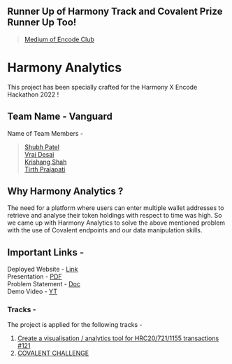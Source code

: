 ## Runner Up of Harmony Track and Covalent Prize Runner Up Too!

> [Medium of Encode Club](https://medium.com/encode-club/encode-club-x-harmony-hackathon-prizewinners-and-summary-e088485c8af7)

# Harmony Analytics

This project has been specially crafted for the Harmony X Encode Hackathon 2022 !

## Team Name - Vanguard

Name of Team Members - 
> [Shubh Patel](https://twitter.com/BholuBholuu?s=20&t=SkGcS3vJ3j_VHaGPN3rgHw) <br /> 
> [Vraj Desai](https://twitter.com/notdguynxtdoor?t=avGTPjKqFMZIyLPaPegRAA&s=08) <br />
> [Krishang Shah](https://twitter.com/krishang_shah16?t=pPQLWOXltS-I5zI3-p0G6A&s=08) <br/>
> [Tirth Prajapati](https://twitter.com/tirth2864?s=20&t=SkGcS3vJ3j_VHaGPN3rgHw) <br />

## Why Harmony Analytics ?

The need for a platform where users can enter multiple wallet addresses to retrieve and analyse their token holdings with respect to time was high.
So we came up with Harmony Analytics to solve the above mentioned problem with the use of Covalent endpoints and our data manipulation skills.

## Important Links - 

Deployed Website - [Link](https://harmony-analytics.vercel.app/) <br />
Presentation - [PDF](https://drive.google.com/file/d/1OUE8dwIUcBq5E9irHI6RDNJclAvQKmH_/view) <br />
Problem Statement - [Doc](https://docs.google.com/document/d/1ORWcsoVBJEGMdgtvd-__Evgh22U0J5uV/view) <br />
Demo Video - [YT](https://www.youtube.com/watch?v=GV47FheKIEI) <br />

### Tracks - 

The project is applied for the following tracks - 

1) [Create a visualisation / analytics tool for HRC20/721/1155 transactions #121](https://github.com/harmony-one/bounties/issues/121) <br />
2) [COVALENT CHALLENGE](https://encodeclub.notion.site/ecaa23d0d51743e893073a7a1e487dd2?v=caed3d433ba4492dab24f8699304b3a5&p=154edcf9677d47908fa54fbdc78fdb17&pm=s) <br />
